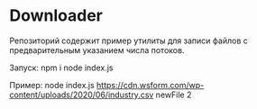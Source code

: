 # Downloader

Репозиторий содержит пример утилиты для записи файлов с предварительным указанием числа потоков.

Запуск: 
npm i
node index.js <url> <fileName> <thread number> 

Пример:
node index.js https://cdn.wsform.com/wp-content/uploads/2020/06/industry.csv newFile 2
